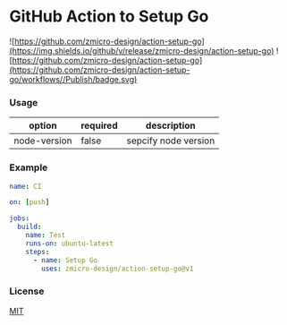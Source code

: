 # GitHub Action to Setup Go

![https://github.com/zmicro-design/action-setup-go](https://img.shields.io/github/v/release/zmicro-design/action-setup-go)
![https://github.com/zmicro-design/action-setup-go](https://github.com/zmicro-design/action-setup-go/workflows//Publish/badge.svg)

### Usage

| option | required | description |
| ------ | -------- | ----------- |
| node-version | false | sepcify node version |

### Example

```yml
name: CI

on: [push]

jobs:
  build:
    name: Test
    runs-on: ubuntu-latest
    steps:
      - name: Setup Go
        uses: zmicro-design/action-setup-go@v1
```

### License

[MIT](./LICENSE)
